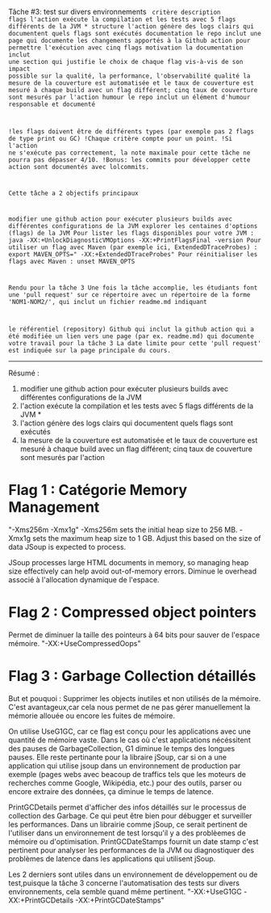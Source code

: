 Tâche #3: test sur divers environnements
<code>
critère	 description
flags	  l'action exécute la compilation et les tests avec 5 flags différents de la JVM *
structure	  l'action génère des logs clairs qui documentent quels flags sont exécutés
documentation le repo inclut une page qui documente les changements apportés à la Github action pour permettre l'exécution avec cinq flags
motivation  la documentation inclut une section qui justifie le choix de chaque flag vis-à-vis de son impact possible sur la qualité, la performance, l'observabilité
qualité	la mesure de la couverture est automatisée et le taux de couverture est mesuré à chaque build avec un flag différent; cinq taux de couverture sont mesurés par l'action
humour	  le repo inclut un élément d'humour responsable et documenté


!les flags doivent être de différents types (par exemple pas 2 flags de type print ou GC)
!Chaque critère compte pour un point.
!Si l'action ne s'exécute pas correctement, la note maximale pour cette tâche ne pourra pas dépasser 4/10.
!Bonus: les commits pour développer cette action sont documentés avec lolcommits.




Cette tâche a 2 objectifs principaux

modifier une github action pour exécuter plusieurs builds avec différentes configurations de la JVM
explorer les centaines d'options (flags) de la JVM
Pour lister les flags disponibles pour votre JVM :  java -XX:+UnlockDiagnosticVMOptions -XX:+PrintFlagsFinal -version
Pour utiliser un flag avec Maven (par exemple ici, ExtendedDTraceProbes) : export MAVEN_OPTS=" -XX:+ExtendedDTraceProbes"
Pour réinitialiser les flags avec Maven : unset MAVEN_OPTS



Rendu pour la tâche 3
Une fois la tâche accomplie, les étudiants font une 'pull request' sur ce répertoire avec un répertoire de la forme 'NOM1-NOM2/', qui inclut un fichier readme.md indiquant

le référentiel (repository) Github qui inclut la github action qui a été modifiée
un lien vers une page (par ex. readme.md) qui documente votre travail pour la tâche 3
La date limite pour cette 'pull request' est indiquée sur la page principale du cours.
</code>

---

Résumé : 

1. modifier une github action pour exécuter plusieurs builds avec différentes configurations de la JVM
3. l'action exécute la compilation et les tests avec 5 flags différents de la JVM *
4. l'action génère des logs clairs qui documentent quels flags sont exécutés
5. la mesure de la couverture est automatisée et le taux de couverture est mesuré à chaque build avec un flag différent; cinq taux de couverture sont mesurés par l'action

# Flag 1 : Catégorie Memory Management
"-Xms256m -Xmx1g"
-Xms256m sets the initial heap size to 256 MB.
-Xmx1g sets the maximum heap size to 1 GB. Adjust this based on the size of data JSoup is expected to process.

JSoup processes large HTML documents in memory, so managing heap size effectively can help avoid out-of-memory errors. Diminue le overhead associé à l'allocation dynamique de l'espace.

# Flag 2 : Compressed object pointers
Permet de diminuer la taille des pointeurs à 64 bits pour sauver de l'espace mémoire.
"-XX:+UseCompressedOops" 

# Flag 3 : Garbage Collection détaillés
But et pouquoi : Supprimer les objects inutiles et non utilisés de la mémoire.
C'est avantageux,car cela nous permet de ne pas gérer manuellement la mémorie allouée ou encore les fuites de mémoire.

On utilise UseG1GC, car ce flag est conçu pour les applications avec une quantité de mémoire vaste. Dans le cas où c'est applications nécéssitent des pauses de GarbageCollection,  G1 diminue le temps des longues pauses. Elle reste pertinante pour la libraire jSoup, car si on a une application qui utilise jsoup dans un environnement de production par exemple (pages webs avec beacoup de traffics tels que les moteurs de recherches comme Google, Wikipédia, etc.) pour des outils, parser ou encore extraire des données, ça diminue le temps de latence.

PrintGCDetails permet d'afficher des infos détaillés sur le processus de collection des Garbage. Ce qui peut être bien pour débugger et surveiller les performances. Dans un librairie comme jSoup, ce serait pertinent de l'utiliser dans un environnement de test lorsqu'il y a des problèemes de mémoire ou d'optimisation.
PrintGCDateStamps fournit un date stamp c'est pertinent pour analyser les performances de la JVM ou diagnostiquer des problèmes de latence dans les applications qui utilisent jSoup.

Les 2 derniers sont utiles dans un environnement de développement ou de test,puisque la tâche 3 concerne l'automatisation des tests sur divers environnements, cela semble quand même pertinent.
"-XX:+UseG1GC -XX:+PrintGCDetails -XX:+PrintGCDateStamps"



#
